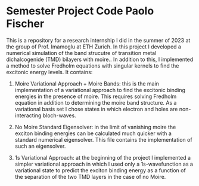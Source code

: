 # Semester Project Code Paolo Fischer

This is a repository for a research internship I did in the summer of 2023 at the group of Prof. Imamoglu at ETH Zurich. In this project I developed a numerical simulation of the band strucutre of transition metal dichalcogenide (TMD) bilayers with moire.. In addition to this, I implemented a method to solve Fredholm equations with singular kernels to find the excitonic energy levels. It contains:

1) Moire Variational Approach + Moire Bands: this is the main implementation of a variational approach to find the excitonic binding energies in the presence of moire. This requires solving Fredholm equation in addition to determining the moire band structure. As a variational basis set I chose states in which electron and holes are non-interacting bloch-waves.

2) No Moire Standard Eigensolver: in the limit of vanishing moire the exciton binding energies can be calculated much quicker with a standard numerical eigensolver. This file contains the implementation of such an eigensolver.
  
3) 1s Variational Approach: at the beginning of the project I implemented a simpler variational approach in which I used only a 1s-wavefunction as a variational state to predict the exciton binding energy as a function of the separation of the two TMD layers in the case of no Moire. 
